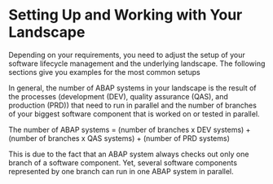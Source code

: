 <!-- loio9a6fe7edf77a4f1299254c1c3c8bad48 -->

# Setting Up and Working with Your Landscape

Depending on your requirements, you need to adjust the setup of your software lifecycle management and the underlying landscape. The following sections give you examples for the most common setups

In general, the number of ABAP systems in your landscape is the result of the processes \(development \(DEV\), quality assurance \(QAS\), and production \(PRD\)\) that need to run in parallel and the number of branches of your biggest software component that is worked on or tested in parallel.

The number of ABAP systems = \(number of branches x DEV systems\) + \(number of branches x QAS systems\) + \(number of PRD systems\)

This is due to the fact that an ABAP system always checks out only one branch of a software component. Yet, several software components represented by one branch can run in one ABAP system in parallel.

